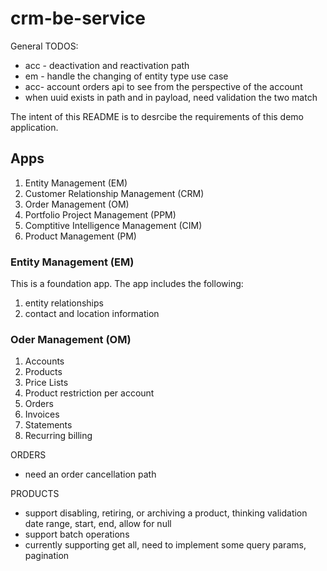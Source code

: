 # crm-be-service

General TODOS:

- acc - deactivation and reactivation path
- em - handle the changing of entity type use case
- acc- account orders api to see from the perspective of the account
- when uuid exists in path and in payload, need validation the two match

The intent of this README is to desrcibe the requirements of this demo application.

## Apps

1. Entity Management (EM)
2. Customer Relationship Management (CRM)
3. Order Management (OM)
4. Portfolio Project Management (PPM)
5. Comptitive Intelligence Management (CIM)
6. Product Management (PM)

### Entity Management (EM)

This is a foundation app. The app includes the following:

1. entity relationships
2. contact and location information

### Oder Management (OM)

1. Accounts
2. Products
3. Price Lists
4. Product restriction per account
5. Orders
6. Invoices
7. Statements
8. Recurring billing

ORDERS

- need an order cancellation path

PRODUCTS

- support disabling, retiring, or archiving a product, thinking validation date range, start, end, allow for null
- support batch operations
- currently supporting get all, need to implement some query params, pagination
